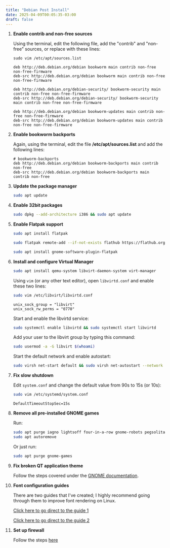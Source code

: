 ```yaml
---
title: "Debian Post Install"
date: 2025-04-09T00:05:35-03:00
draft: false
---
```


1. **Enable contrib and non-free sources**

    Using the terminal, edit the following file, add the "contrib" and "non-free" sources, or replace with these lines:

    ```plaintext
    sudo vim /etc/apt/sources.list
    ```

    ```plaintext
    deb http://deb.debian.org/debian bookworm main contrib non-free non-free-firmware
    deb-src http://deb.debian.org/debian bookworm main contrib non-free non-free-firmware

    deb http://deb.debian.org/debian-security/ bookworm-security main contrib non-free non-free-firmware
    deb-src http://deb.debian.org/debian-security/ bookworm-security main contrib non-free non-free-firmware

    deb http://deb.debian.org/debian bookworm-updates main contrib non-free non-free-firmware
    deb-src http://deb.debian.org/debian bookworm-updates main contrib non-free non-free-firmware
    ```

2. **Enable bookworm backports**

    Again, using the terminal, edit the file **/etc/apt/sources.list** and add the following lines:

    ```plaintext
    # bookworm-backports
    deb http://deb.debian.org/debian bookworm-backports main contrib non-free
    deb-src http://deb.debian.org/debian bookworm-backports main contrib non-free
    ```

3. **Update the package manager**

    ```bash
    sudo apt update
    ```

4. **Enable 32bit packages**

    ```bash
    sudo dpkg --add-architecture i386 && sudo apt update
    ```

5. **Enable Flatpak support**

    ```bash
    sudo apt install flatpak
    ```
    ```bash
    sudo flatpak remote-add --if-not-exists flathub https://flathub.org/repo/flathub.flatpakrepo
    ```
    ```bash
    sudo apt install gnome-software-plugin-flatpak
    ```

6. **Install and configure Virtual Manager**

    ```bash
    sudo apt install qemu-system libvirt-daemon-system virt-manager
    ```

    Using `vim` (or any other text editor), open `libvirtd.conf` and enable these two lines:

    ```bash
    sudo vim /etc/libvirt/libvirtd.conf
    ```

    ```plaintext
    unix_sock_group = "libvirt"
    unix_sock_rw_perms = "0770"
    ```

    Start and enable the libvirtd service:

    ```bash
    sudo systemctl enable libvirtd && sudo systemctl start libvirtd
    ```

    Add your user to the libvirt group by typing this command:

    ```bash
    sudo usermod -a -G libvirt $(whoami)
    ```

    Start the default network and enable autostart:

    ```bash
    sudo virsh net-start default && sudo virsh net-autostart --network default
    ```

7. **Fix slow shutdown**

    Edit `system.conf` and change the default value from 90s to 15s (or 10s):

    ```bash
    sudo vim /etc/systemd/system.conf
    ```
    ```plaintext
    DefaultTimeoutStopSec=15s
     ```

8. **Remove all pre-installed GNOME games**

    Run:

    ```bash
    sudo apt purge iagno lightsoff four-in-a-row gnome-robots pegsolitaire gnome-2048 hitori gnome-klotski gnome-mines gnome-mahjongg gnome-sudoku quadrapassel swell-foop gnome-tetravex gnome-taquin aisleriot gnome-chess five-or-more gnome-nibbles tali
    sudo apt autoremove
    ```

    Or just run:

    ```bash
    sudo apt purge gnome-games
    ```

9. **Fix broken QT application theme**

    Follow the steps covered under the [GNOME documentation](https://github.com/eloymelo/linux-documentation/tree/main/GNOME).

10. **Font configuration guides**

    There are two guides that I've created; I highly recommend going through them to improve font rendering on Linux.

    [Click here to go direct to the guide 1](https://github.com/eloymelo/linux-documentation/blob/main/Debian/fonts-configuration.md)

    [Click here to go direct to the guide 2](https://github.com/eloymelo/linux-documentation/blob/main/Fonts/fonts.md)

11. **Set up firewall**

    Follow the steps [here](https://github.com/eloymelo/linux-documentation/blob/main/Firewall/firewall-settings.md)

